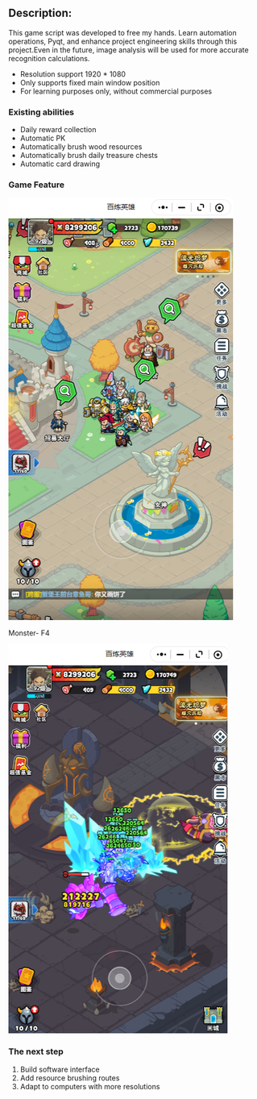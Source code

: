 ## Description:

This game script was developed to free my hands. Learn automation operations, Pyqt, 
and enhance project engineering skills through this project.Even in the future, image analysis will be used 
for more accurate recognition calculations.

* Resolution support 1920 * 1080
* Only supports fixed main window position
* For learning purposes only, without commercial purposes


###  Existing abilities
* Daily reward collection
* Automatic PK
* Automatically brush wood resources
* Automatically brush daily treasure chests
* Automatic card drawing

###  Game Feature

![mainland](feature/mainland.png)



Monster- F4

![f4](feature/f4.png)

###  The next step
1. Build software interface
2. Add resource brushing routes
3. Adapt to computers with more resolutions